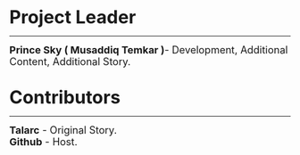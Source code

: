 <b><font size="6">Project Leader</font></b>
<hr>
<b><font size="4">Prince Sky ( Musaddiq Temkar )</b>- Development, Additional Content, Additional Story.</font>
<br>
<br>
<br>
<b><font size="6">Contributors</font></b>
<hr>
<b><font size="4">Talarc</b> - Original Story.</font>
<br>
<b><font size="4">Github</b> - Host.</font>
